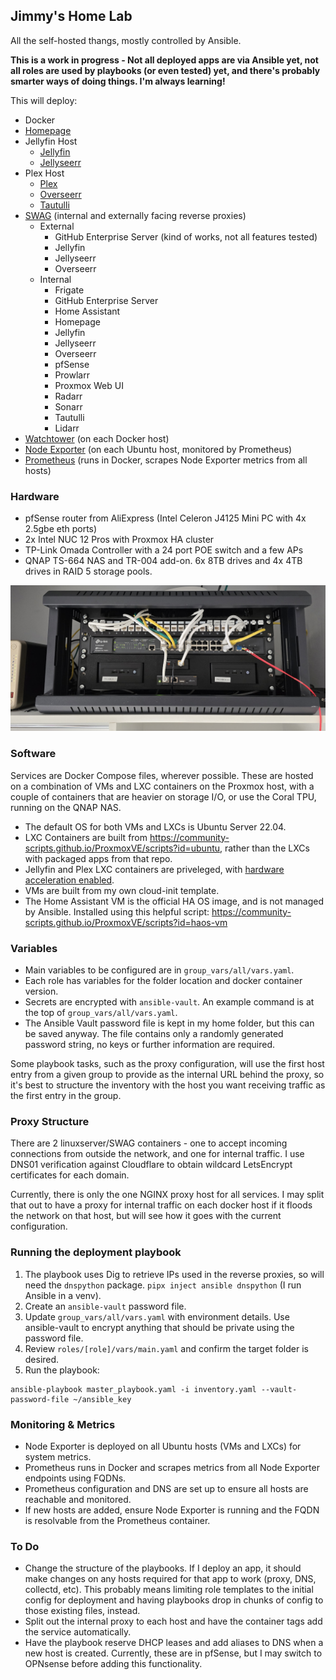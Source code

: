 ## Jimmy's Home Lab
All the self-hosted thangs, mostly controlled by Ansible.

**This is a work in progress - Not all deployed apps are via Ansible yet, not all roles are used by playbooks (or even tested) yet, and there's probably smarter ways of doing things. I'm always learning!**

This will deploy:
- Docker
- [Homepage](https://gethomepage.dev/)
- Jellyfin Host
  - [Jellyfin](https://hub.docker.com/r/linuxserver/jellyfin)
  - [Jellyseerr](https://hub.docker.com/r/fallenbagel/jellyseerr)
- Plex Host
  - [Plex](https://hub.docker.com/r/linuxserver/plex)
  - [Overseerr](https://hub.docker.com/r/linuxserver/overseerr)
  - [Tautulli](https://tautulli.com/)
- [SWAG](https://docs.linuxserver.io/general/swag/) (internal and externally facing reverse proxies)
  - External
    - GitHub Enterprise Server (kind of works, not all features tested)
    - Jellyfin
    - Jellyseerr
    - Overseerr
  - Internal
    - Frigate
    - GitHub Enterprise Server
    - Home Assistant
    - Homepage
    - Jellyfin
    - Jellyseerr
    - Overseerr
    - pfSense
    - Prowlarr
    - Proxmox Web UI
    - Radarr
    - Sonarr
    - Tautulli
    - Lidarr
- [Watchtower](https://github.com/containrrr/watchtower) (on each Docker host)
- [Node Exporter](https://github.com/prometheus/node_exporter) (on each Ubuntu host, monitored by Prometheus)
- [Prometheus](https://prometheus.io/) (runs in Docker, scrapes Node Exporter metrics from all hosts)

### Hardware
- pfSense router from AliExpress (Intel Celeron J4125 Mini PC with 4x 2.5gbe eth ports)
- 2x Intel NUC 12 Pros with Proxmox HA cluster
- TP-Link Omada Controller with a 24 port POE switch and a few APs
- QNAP TS-664 NAS and TR-004 add-on. 6x 8TB drives and 4x 4TB drives in RAID 5 storage pools.

![image](images/Network-rack.jpg)


### Software
Services are Docker Compose files, wherever possible. These are hosted on a combination of VMs and LXC containers on the Proxmox host, with a couple of containers that are heavier on storage I/O, or use the Coral TPU, running on the QNAP NAS.

- The default OS for both VMs and LXCs is Ubuntu Server 22.04.
- LXC Containers are built from https://community-scripts.github.io/ProxmoxVE/scripts?id=ubuntu, rather than the LXCs with packaged apps from that repo.
- Jellyfin and Plex LXC containers are priveleged, with [hardware acceleration enabled](https://github.com/community-scripts/ProxmoxVE/blob/main/misc/hw-acceleration.sh).
- VMs are built from my own cloud-init template.
- The Home Assistant VM is the official HA OS image, and is not managed by Ansible. Installed using this helpful script: https://community-scripts.github.io/ProxmoxVE/scripts?id=haos-vm


### Variables
- Main variables to be configured are in `group_vars/all/vars.yaml`.
- Each role has variables for the folder location and docker container version.
- Secrets are encrypted with `ansible-vault`. An example command is at the top of `group_vars/all/vars.yaml`.
- The Ansible Vault password file is kept in my home folder, but this can be saved anyway. The file contains only a randomly generated password string, no keys or further information are required.

Some playbook tasks, such as the proxy configuration, will use the first host entry from a given group to provide as the internal URL behind the proxy, so it's best to structure the inventory with the host you want receiving traffic as the first entry in the group.

### Proxy Structure
There are 2 linuxserver/SWAG containers - one to accept incoming connections from outside the network, and one for internal traffic. I use DNS01 verification against Cloudflare to obtain wildcard LetsEncrypt certificates for each domain.

Currently, there is only the one NGINX proxy host for all services. I may split that out to have a proxy for internal traffic on each docker host if it floods the network on that host, but will see how it goes with the current configuration.

### Running the deployment playbook

1. The playbook uses Dig to retrieve IPs used in the reverse proxies, so will need the `dnspython` package. `pipx inject ansible dnspython` (I run Ansible in a venv).
2. Create an `ansible-vault` password file.
3. Update `group_vars/all/vars.yaml` with environment details. Use ansible-vault to encrypt anything that should be private using the password file.
4. Review `roles/[role]/vars/main.yaml` and confirm the target folder is desired.
5. Run the playbook:

```
ansible-playbook master_playbook.yaml -i inventory.yaml --vault-password-file ~/ansible_key
```

### Monitoring & Metrics
- Node Exporter is deployed on all Ubuntu hosts (VMs and LXCs) for system metrics.
- Prometheus runs in Docker and scrapes metrics from all Node Exporter endpoints using FQDNs.
- Prometheus configuration and DNS are set up to ensure all hosts are reachable and monitored.
- If new hosts are added, ensure Node Exporter is running and the FQDN is resolvable from the Prometheus container.

### To Do
- Change the structure of the playbooks. If I deploy an app, it should make changes on any hosts required for that app to work (proxy, DNS, collectd, etc). This probably means limiting role templates to the initial config for deployment and having playbooks drop in chunks of config to those existing files, instead.
- Split out the internal proxy to each host and have the container tags add the service automatically.
- Have the playbook reserve DHCP leases and add aliases to DNS when a new host is created. Currently, these are in pfSense, but I may switch to OPNsense before adding this functionality.